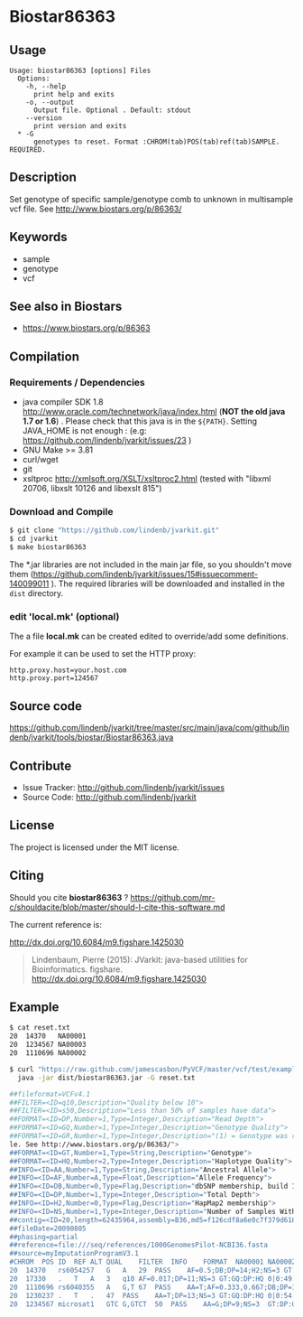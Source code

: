# Biostar86363


## Usage

```
Usage: biostar86363 [options] Files
  Options:
    -h, --help
      print help and exits
    -o, --output
      Output file. Optional . Default: stdout
    --version
      print version and exits
  * -G
      genotypes to reset. Format :CHROM(tab)POS(tab)ref(tab)SAMPLE. REQUIRED.

```


## Description

Set genotype of specific sample/genotype comb to unknown in multisample vcf file. See http://www.biostars.org/p/86363/


## Keywords

 * sample
 * genotype
 * vcf



## See also in Biostars

 * https://www.biostars.org/p/86363


## Compilation

### Requirements / Dependencies

* java compiler SDK 1.8 http://www.oracle.com/technetwork/java/index.html (**NOT the old java 1.7 or 1.6**) . Please check that this java is in the `${PATH}`. Setting JAVA_HOME is not enough : (e.g: https://github.com/lindenb/jvarkit/issues/23 )
* GNU Make >= 3.81
* curl/wget
* git
* xsltproc http://xmlsoft.org/XSLT/xsltproc2.html (tested with "libxml 20706, libxslt 10126 and libexslt 815")


### Download and Compile

```bash
$ git clone "https://github.com/lindenb/jvarkit.git"
$ cd jvarkit
$ make biostar86363
```

The *.jar libraries are not included in the main jar file, so you shouldn't move them (https://github.com/lindenb/jvarkit/issues/15#issuecomment-140099011 ).
The required libraries will be downloaded and installed in the `dist` directory.

### edit 'local.mk' (optional)

The a file **local.mk** can be created edited to override/add some definitions.

For example it can be used to set the HTTP proxy:

```
http.proxy.host=your.host.com
http.proxy.port=124567
```
## Source code 

https://github.com/lindenb/jvarkit/tree/master/src/main/java/com/github/lindenb/jvarkit/tools/biostar/Biostar86363.java

## Contribute

- Issue Tracker: http://github.com/lindenb/jvarkit/issues
- Source Code: http://github.com/lindenb/jvarkit

## License

The project is licensed under the MIT license.

## Citing

Should you cite **biostar86363** ? https://github.com/mr-c/shouldacite/blob/master/should-I-cite-this-software.md

The current reference is:

http://dx.doi.org/10.6084/m9.figshare.1425030

> Lindenbaum, Pierre (2015): JVarkit: java-based utilities for Bioinformatics. figshare.
> http://dx.doi.org/10.6084/m9.figshare.1425030


## Example
```bash
$ cat reset.txt
20	14370	NA00001
20	1234567	NA00003
20	1110696	NA00002

$ curl "https://raw.github.com/jamescasbon/PyVCF/master/vcf/test/example-4.1.vcf" |\
  java -jar dist/biostar86363.jar -G reset.txt 

##fileformat=VCFv4.1
##FILTER=<ID=q10,Description="Quality below 10">
##FILTER=<ID=s50,Description="Less than 50% of samples have data">
##FORMAT=<ID=DP,Number=1,Type=Integer,Description="Read Depth">
##FORMAT=<ID=GQ,Number=1,Type=Integer,Description="Genotype Quality">
##FORMAT=<ID=GR,Number=1,Type=Integer,Description="(1) = Genotype was reset by Biostar86363:Set genotype of specific sample/genotype comb to unknown in multisample vcf fi
le. See http://www.biostars.org/p/86363/">
##FORMAT=<ID=GT,Number=1,Type=String,Description="Genotype">
##FORMAT=<ID=HQ,Number=2,Type=Integer,Description="Haplotype Quality">
##INFO=<ID=AA,Number=1,Type=String,Description="Ancestral Allele">
##INFO=<ID=AF,Number=A,Type=Float,Description="Allele Frequency">
##INFO=<ID=DB,Number=0,Type=Flag,Description="dbSNP membership, build 129">
##INFO=<ID=DP,Number=1,Type=Integer,Description="Total Depth">
##INFO=<ID=H2,Number=0,Type=Flag,Description="HapMap2 membership">
##INFO=<ID=NS,Number=1,Type=Integer,Description="Number of Samples With Data">
##contig=<ID=20,length=62435964,assembly=B36,md5=f126cdf8a6e0c7f379d618ff66beb2da,species="Homo sapiens",taxonomy=x>
##fileDate=20090805
##phasing=partial
##reference=file:///seq/references/1000GenomesPilot-NCBI36.fasta
##source=myImputationProgramV3.1
#CHROM	POS	ID	REF	ALT	QUAL	FILTER	INFO	FORMAT	NA00001	NA00002	NA00003
20	14370	rs6054257	G	A	29	PASS	AF=0.5;DB;DP=14;H2;NS=3	GT:DP:GQ:GR:HQ	.|.:1:48:1:51,51	1|0:8:48:0:51,51	1/1:5:43:0
20	17330	.	T	A	3	q10	AF=0.017;DP=11;NS=3	GT:GQ:DP:HQ	0|0:49:3:58,50	0|1:3:5:65,3	0/0:41:3
20	1110696	rs6040355	A	G,T	67	PASS	AA=T;AF=0.333,0.667;DB;DP=10;NS=2	GT:DP:GQ:GR:HQ	1|2:6:21:0:23,27	.|.:0:2:1:18,2	2/2:4:35:0
20	1230237	.	T	.	47	PASS	AA=T;DP=13;NS=3	GT:GQ:DP:HQ	0|0:54:7:56,60	0|0:48:4:51,51	0/0:61:2
20	1234567	microsat1	GTC	G,GTCT	50	PASS	AA=G;DP=9;NS=3	GT:DP:GQ:GR	0/1:4:35:0	0/2:2:17:0	./.:3:40:1
```


